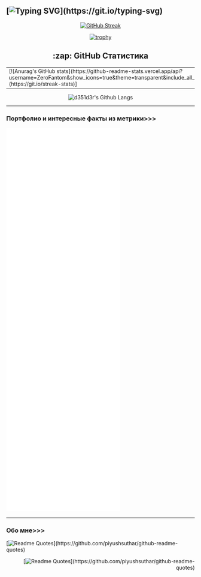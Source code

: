 [![Typing SVG](https://readme-typing-svg.herokuapp.com?font=Times+New+Roman&size=40&duration=6000&pause=2000&color=7E08A4&center=true&vCenter=true&width=1000&lines=%D0%97%D0%B4%D1%80%D0%B0%D0%B2%D1%81%D1%82%D0%B2%D1%83%D0%B9+%D0%B4%D0%BE%D1%80%D0%BE%D0%B3%D0%BE%D0%B9+%D0%BF%D0%BE%D0%BB%D1%8C%D0%B7%D0%BE%D0%B2%D0%B0%D1%82%D0%B5%D0%BB%D1%8C;%D0%9C%D0%BE%D1%91+%D0%B8%D0%BC%D1%8F+%D0%94%D0%BC%D0%B8%D1%82%D1%80%D0%B8%D0%B9%2C+%D0%B0+%D1%8D%D1%82%D0%BE+%D0%BC%D0%BE%D0%B9+Git-Hub;%D0%9D%D0%B8%D0%B6%D0%B5+%D1%82%D1%8B+%D0%BC%D0%BE%D0%B6%D0%B5%D1%88%D1%8C+%D1%83%D0%B2%D0%B8%D0%B4%D0%B5%D1%82%D1%8C+%D0%BC%D0%BE%D1%8E+%D1%81%D1%82%D0%B0%D1%82%D0%B8%D1%81%D1%82%D0%B8%D0%BA%D1%83;%D0%90+%D1%82%D0%B0%D0%BA%D0%B6%D0%B5+%D0%BD%D0%B5%D0%BC%D0%BD%D0%BE%D0%B3%D0%BE+%D0%B8%D0%BD%D1%84%D0%BE%D1%80%D0%BC%D0%B0%D1%86%D0%B8%D0%B8+%D0%BE%D0%B1%D0%BE+%D0%BC%D0%BD%D0%B5;%D0%9F%D1%80%D0%B8%D1%8F%D1%82%D0%BD%D0%BE%D0%B3%D0%BE+%D0%B2%D1%80%D0%B5%D0%BC%D0%B5%D0%BD%D0%B8+%D0%B7%D0%B0+%D0%BF%D1%80%D0%BE%D1%81%D0%BC%D0%BE%D1%82%D1%80%D0%BE%D0%BC+%D0%B8+%D0%BD%D0%BE%D0%B2%D1%8B%D1%85+%D0%B8%D0%B4%D0%B5%D0%B9!)](https://git.io/typing-svg)
--------------------------

<div align="center">

[![GitHub Streak](https://streak-stats.demolab.com?user=ZeroFantom&theme=shades-of-purple&hide_border=true&locale=ru&date_format=j%20M%5B%20Y%5D&mode=weekly&disable_animations=true&fire=1C14EB&ring=6918A5&background=EB545400&border=EB0000&stroke=2A29EB&currStreakNum=BE1B1B&sideNums=BE0808&currStreakLabel=EB473B&sideLabels=13C8C9&dates=3FA5AD&)](https://git.io/streak-stats)
   
[![trophy](https://github-profile-trophy.vercel.app/?username=ZeroFantom&theme=juicyfresh&no-frame=true)](https://github.com/ryo-ma/github-profile-trophy)
  
</div>

<h2 align="center">:zap: GitHub Статистика </h2>

<div algin="center">
<table>
    <tr>
        <td valign="top">
           [![Anurag's GitHub stats](https://github-readme-stats.vercel.app/api?username=ZeroFantom&show_icons=true&theme=transparent&include_all_commits=true&count_private=true&locale=ru)(https://git.io/streak-stats)]
        </td>
        <td valign="top">
            <a href="https://git.io/streak-stats"><img alt="Github Streak" src="http://github-readme-streak-stats.herokuapp.com?user=ZeroFantom&theme=gotham" /></a>
        </td>
    </tr>
</table>
<p align="center">
    <img alt="d351d3r's Github Langs" src="https://github-readme-stats.vercel.app/api/top-langs/?username=ZeroFantom&hide_border=false&layout=compact&title_color=fff&icon_color=79ff97&text_color=9f9f9f&bg_color=151515&langs_count=8&hide=makefile,tex" />
</p>
</div>

-----------------------

### Портфолио и интересные факты из метрики>>>

<picture>
  <img alt="github-metrics" src="github-metrics.svg">
</picture>

------------------------

### Обо мне>>>

[![Readme Quotes](https://quotes-github-readme.vercel.app/api?type=horizontal&theme=catppuccin_mocha&author=ZeroFantom&quote=Ня~)](https://github.com/piyushsuthar/github-readme-quotes)

<div align="right">

[![Readme Quotes](https://quotes-github-readme.vercel.app/api?type=horizontal&theme=catppuccin_mocha&author=ZeroFantom&quote=Всё+можно+написать+на+одном+языке,+но+потраченные+усилия+не+будут+стоить+стольких+нервных+клеток...)](https://github.com/piyushsuthar/github-readme-quotes)

</div>
